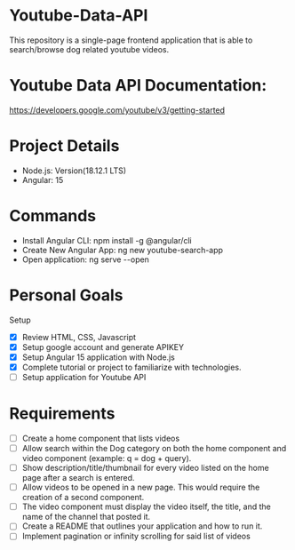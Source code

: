 # Youtube-Data-API
This repository is a single-page frontend application that is able to search/browse dog related youtube videos.

# Youtube Data API Documentation: 
https://developers.google.com/youtube/v3/getting-started

# Project Details
- Node.js: Version(18.12.1 LTS)
- Angular: 15

# Commands
- Install Angular CLI: npm install -g @angular/cli
- Create New Angular App: ng new youtube-search-app
- Open application: ng serve --open

# Personal Goals
Setup
- [X] Review HTML, CSS, Javascript
- [X] Setup google account and generate APIKEY
- [X] Setup Angular 15 application with Node.js
- [X] Complete tutorial or project to familiarize with technologies.
- [ ] Setup application for Youtube API

# Requirements
- [ ] Create a home component that lists videos
- [ ] Allow search within the Dog category on both the home component and video component (example: q = dog + query).
- [ ] Show description/title/thumbnail for every video listed on the home page after a search is entered.
- [ ] Allow videos to be opened in a new page. This would require the creation of a second component.
- [ ] The video component must display the video itself, the title, and the name of the channel that posted it.
- [ ] Create a README that outlines your application and how to run it.
- [ ] Implement pagination or infinity scrolling for said list of videos
